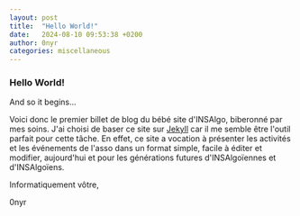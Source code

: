 ```yaml
---
layout: post
title:  "Hello World!"
date:   2024-08-10 09:53:38 +0200
author: 0nyr
categories: miscellaneous
---
```


### Hello World!

And so it begins...

Voici donc le premier billet de blog du bébé site d'INSAlgo, biberonné par mes soins. J'ai choisi de baser ce site sur [Jekyll](https://jekyllrb.com/) car il me semble être l'outil parfait pour cette tâche. En effet, ce site a vocation à présenter les activités et les événements de l'asso dans un format simple, facile à éditer et modifier, aujourd'hui et pour les générations futures d'INSAlgoïennes et d'INSAlgoïens.

Informatiquement vôtre,

0nyr
